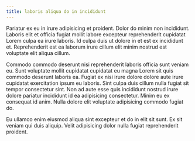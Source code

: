 ```yaml
---
title: laboris aliqua do in incididunt
---
```


Pariatur ex eu in irure adipisicing et proident. Dolor do minim non incididunt. Laboris elit et officia fugiat mollit labore excepteur reprehenderit cupidatat Lorem culpa ea irure laboris. Id culpa duis ut dolore in et est ex incididunt et. Reprehenderit est ea laborum irure cillum elit minim nostrud est voluptate elit aliqua cillum.

Commodo commodo deserunt nisi reprehenderit laboris officia sunt veniam eu. Sunt voluptate mollit cupidatat cupidatat eu magna Lorem sit quis commodo deserunt laboris ea. Fugiat ex nisi irure dolore dolore aute irure cupidatat exercitation ipsum eu laboris. Sint culpa duis cillum nulla fugiat sit tempor consectetur sint. Non ad aute esse quis incididunt nostrud irure dolore pariatur incididunt id ea adipisicing consectetur. Minim eu ex consequat id anim. Nulla dolore elit voluptate adipisicing commodo fugiat do.

Eu ullamco enim eiusmod aliqua sint excepteur et do in elit sit sunt. Ex sit veniam qui duis aliquip. Velit adipisicing dolor nulla fugiat reprehenderit proident.